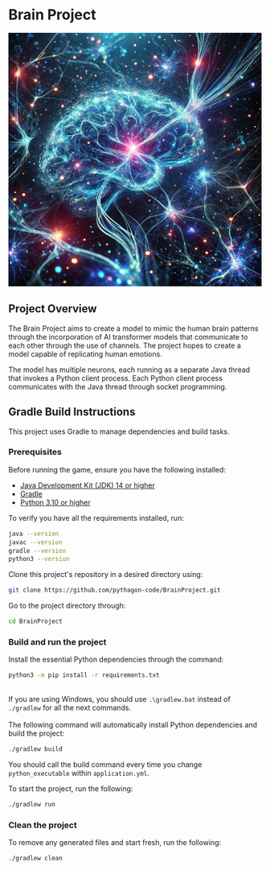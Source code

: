 # Brain Project

![Space Invaders Gameplay](media/cosmic-brain-image.jpg)

## Project Overview

The Brain Project aims to create a model to mimic the human brain patterns through the incorporation of AI transformer models that communicate to each other through the use of channels. The project hopes to create a model capable of replicating human emotions.

The model has multiple neurons, each running as a separate Java thread that invokes a Python client process. Each Python client process communicates with the Java thread through socket programming.

## Gradle Build Instructions

This project uses Gradle to manage dependencies and build tasks.

### Prerequisites

Before running the game, ensure you have the following installed:
- [Java Development Kit (JDK) 14 or higher](https://www.oracle.com/java/technologies/javase-downloads.html)
- [Gradle](https://gradle.org/install/)
- [Python 3.10 or higher](https://www.python.org/downloads/)

To verify you have all the requirements installed, run:
```bash
java --version
javac --version
gradle --version
python3 --version
```

Clone this project's repository in a desired directory using:
```bash
git clone https://github.com/pythagon-code/BrainProject.git
```

Go to the project directory through:
```bash
cd BrainProject
```

### Build and run the project
Install the essential Python dependencies through the command:
```bash
python3 -m pip install -r requirements.txt
```
\
If you are using Windows, you should use `.\gradlew.bat` instead of `./gradlew` for all the next commands.
\
\
The following command will automatically install Python dependencies and build the project:
```bash
./gradlew build
```
You should call the build command every time you change `python_executable` within `application.yml`.

To start the project, run the following:
```bash
./gradlew run
```

### Clean the project

To remove any generated files and start fresh, run the following:
```bash
./gradlew clean
```
